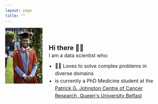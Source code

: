 ```yaml
---
layout: page
title: ""
---
```

<div style = "display: flex; align-items: center; gap: 20px;">
  <!-- Profile Picture -->
  <div style="width: 300px; height: 300px; border-radius: 50%, overflow: hidden;">
   <img src = "/assets/IMG_1430.jpeg" alt="Profile Picture" style="width: 100%; height: auto; object-fit: 
             cover;">
  </div>
  <!-- Text -->
 <div>
<h2 style = "margin: 0;"> Hi there 👋🏽 </h2>
<p style = "margin: 0; font-size: 16px; line-height: 1.5;">
  I am a data scientist who: </p>
<ul style="font-size: 16px; line-height: 1.5; padding-left: 20px; margin-top: 10px;">
  <li>💪🏽 Loves to solve complex problems in diverse domains</li> 
   <li>is currently a PhD Medicine student at the <a href = "(https://www.qub.ac.uk/research-centres/cancer-research/">Patrick G. Johnston Centre of Cancer Research, Queen's University 
 Belfast</a></li> 
</ul>
 </div>  
</div>
